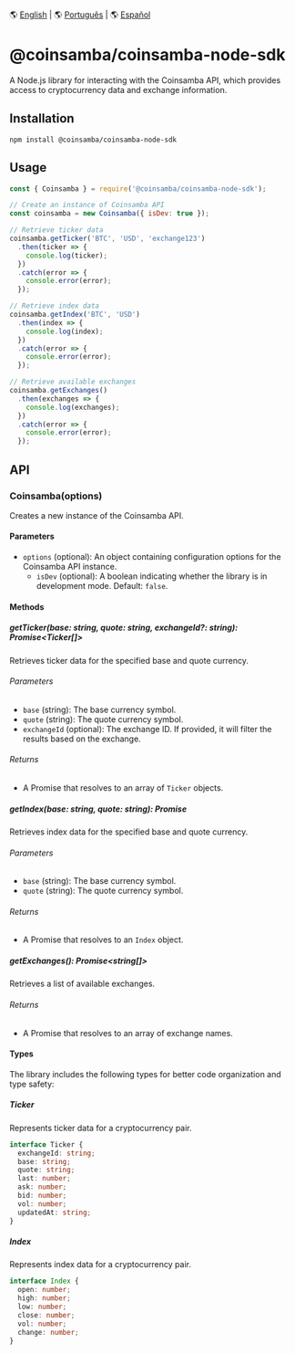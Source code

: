 🌎 [English](README.md) | 🌎 [Português](README.pt.md) | 🌎 [Español](README.es.md)

# @coinsamba/coinsamba-node-sdk

A Node.js library for interacting with the Coinsamba API, which provides access to cryptocurrency data and exchange information.

## Installation

```shell
npm install @coinsamba/coinsamba-node-sdk
```

## Usage

```javascript
const { Coinsamba } = require('@coinsamba/coinsamba-node-sdk');

// Create an instance of Coinsamba API
const coinsamba = new Coinsamba({ isDev: true });

// Retrieve ticker data
coinsamba.getTicker('BTC', 'USD', 'exchange123')
  .then(ticker => {
    console.log(ticker);
  })
  .catch(error => {
    console.error(error);
  });

// Retrieve index data
coinsamba.getIndex('BTC', 'USD')
  .then(index => {
    console.log(index);
  })
  .catch(error => {
    console.error(error);
  });

// Retrieve available exchanges
coinsamba.getExchanges()
  .then(exchanges => {
    console.log(exchanges);
  })
  .catch(error => {
    console.error(error);
  });
```

## API

### Coinsamba(options)

Creates a new instance of the Coinsamba API.

#### Parameters

- `options` (optional): An object containing configuration options for the Coinsamba API instance.
  - `isDev` (optional): A boolean indicating whether the library is in development mode. Default: `false`.

#### Methods

##### getTicker(base: string, quote: string, exchangeId?: string): Promise<Ticker[]>

Retrieves ticker data for the specified base and quote currency.

###### Parameters

- `base` (string): The base currency symbol.
- `quote` (string): The quote currency symbol.
- `exchangeId` (optional): The exchange ID. If provided, it will filter the results based on the exchange.

###### Returns

- A Promise that resolves to an array of `Ticker` objects.

##### getIndex(base: string, quote: string): Promise<Index>

Retrieves index data for the specified base and quote currency.

###### Parameters

- `base` (string): The base currency symbol.
- `quote` (string): The quote currency symbol.

###### Returns

- A Promise that resolves to an `Index` object.

##### getExchanges(): Promise<string[]>

Retrieves a list of available exchanges.

###### Returns

- A Promise that resolves to an array of exchange names.

#### Types

The library includes the following types for better code organization and type safety:

##### Ticker

Represents ticker data for a cryptocurrency pair.

```typescript
interface Ticker {
  exchangeId: string;
  base: string;
  quote: string;
  last: number;
  ask: number;
  bid: number;
  vol: number;
  updatedAt: string;
}
```

##### Index

Represents index data for a cryptocurrency pair.

```typescript
interface Index {
  open: number;
  high: number;
  low: number;
  close: number;
  vol: number;
  change: number;
}
```
